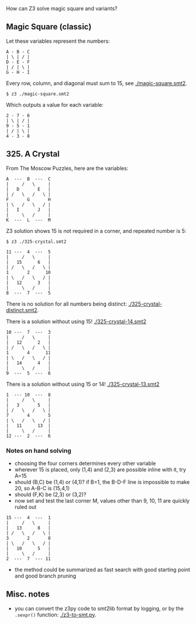 How can Z3 solve magic square and variants?

## Magic Square (classic)

Let these variables represent the numbers:

```
A - B - C
| \ | / |
D - E - F
| / | \ |
G - H - I
```

Every row, column, and diagonal must sum to 15, see [./magic-square.smt2](./magic-square.smt2).

```
$ z3 ./magic-square.smt2
```

Which outputs a value for each variable:

````
2 - 7 - 6
| \ | / |
9 - 5 - 1
| / | \ |
4 - 3 - 8
````

## 325. A Crystal

From The Moscow Puzzles, here are the variables:

```
A  ---  B  ---  C
|     /   \     |
|   D       E   |
| /   \   /   \ |
F       G       H
| \   /   \   / |
|   I       J   |
|     \   /     |
K  ---  L  ---  M 
```

Z3 solution shows 15 is not required in a corner, and repeated number is 5:

```
$ z3 ./325-crystal.smt2
```

```
11 ---  4  ---  5
|     /   \     |
|   15      6   |
| /   \   /   \ |
1       2      10
| \   /   \   / |
|   12      3   |
|     \   /     |
8  ---  7  ---  5
```

There is no solution for all numbers being distinct: [./325-crystal-distinct.smt2](./325-crystal-distinct.smt2).

There is a solution without using 15! [./325-crystal-14.smt2](./325-crystal-14.smt2)

```
10 ---  7  ---  3
|     /   \     |
|   12      2   |
| /   \   /   \ |
1       4      11
| \   /   \   / |
|   14      4   |
|     \   /     |
9  ---  5  ---  6
```

There is a solution without using 15 or 14! [./325-crystal-13.smt2](./325-crystal-13.smt2)

```
1  --- 10  ---  8
|     /   \     |
|   3       5   |
| /   \   /   \ |
7       4       5
| \   /   \   / |
|   11      13  |
|     \   /     |
12 ---  2  ---  6 
```

### Notes on hand solving

* choosing the four corners determines every other variable
* wherever 15 is placed, only (1,4) and (2,3) are possible inline with it, try A=15
* should (B,C) be (1,4) or (4,1)? if B=1, the B-D-F line is impossible to make 20, so A-B-C is (15,4,1)
* should (F,K) be (2,3) or (3,2)?
* now set and test the last corner M, values other than 9, 10, 11 are quickly ruled out

```
15 ---  4  ---  1
|     /   \     |
|   13      8   |
| /   \   /   \ |
3       2       8
| \   /   \   / |
|   10      5   |
|     \   /     |
2  ---  7  --- 11
```
* the method could be summarized as fast search with good starting point and good branch pruning

## Misc. notes

* you can convert the z3py code to smt2lib format by logging, or by the `.sexpr()` function: [./z3-to-smt.py](./z3-to-smt.py).
